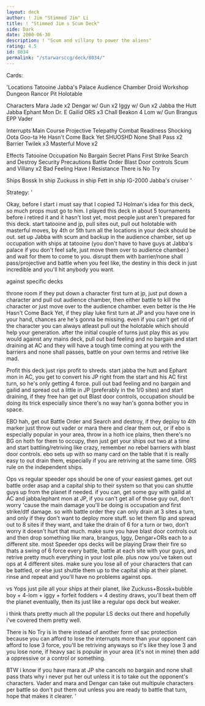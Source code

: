 ```yaml
---
layout: deck
author: ! Jim "Stimmed Jim" Li
title: ! "Stimmed Jim s Scum Deck"
side: Dark
date: 2000-06-30
description: ! "Scum and villany to power the aliens"
rating: 4.5
id: 8034
permalink: "/starwarsccg/deck/8034/"
---
```

Cards: 

'Locations
Tatooine
Jabba's Palace
Audience Chamber
Droid Workshop
Dungeon
Rancor Pit
Holotable

Characters
Mara Jade x2
Dengar w/ Gun x2
Iggy w/ Gun x2
Jabba the Hutt
Jabba
Ephant Mon
Dr. E
Gailid
ORS x3
Chall Beakon
4 Lom w/ Gun
Brangus
EPP Vader

Interrupts
Main Course
Projective Telepathy
Combat Readiness
Shocking
Oota Goo-ta
He Hasn't Come Back Yet
SHUOSHD
None Shall Pass x2
Barrier
Twilek x3
Masterful Move x2

Effects
Tatooine Occupation
No Bargain
Secret Plans
First Strike
Search and Destroy
Security Precautions
Battle Order
Blast Door controls
Scum and Villany x2
Bad Feeling Have I
Resistance
There is No Try

Ships
Bossk In ship
Zuckuss in ship
Fett in ship
IG-2000
Jabba's cruiser
'

Strategy: '

Okay, before I start i must say that I copied TJ Holman's idea for this deck, so much props must go to him.  I played this deck in about 5 tournaments before i retired it and it hasn't lost yet, most people just aren't prepared for this deck.  start tatooine and jp, pull sites out, pull out holotable with masterful moves, by 4th or 5th turn all the locations in your deck should be out.  set up Jabba with scum and backup in the audience chamber, set up occupation with ships at tatooine (you don't have to have guys at Jabba's palace if you don't feel safe, just move them over to audience chamber.) and wait for them to come to you.	disrupt them with barrier/none shall pass/projective and battle when you feel like, the destiny in this deck in just incredible and you'll hit anybody you want.

against specific decks

throne room
if they put down a character first turn at jp, just put down a character and pull out audience chamber, then either battle to kill the character or just move over to the audience chamber.  even better is the He Hasn't Come Back Yet, if they play luke first turn at JP and you have one in your hand, chances are he's gonna be missing.  even if you can't get rid of the character you can always atleast pull out the holotable which should help your generation.  after the initial couple of turns just play this as you would against any mains deck, pull out bad feeling and no bargain and start draining at AC and they will have a tough time coming at you with the barriers and none shall passes, battle on your own terms and retrive like mad.

Profit
this deck just rips profit to shreds.  start jabba the hutt and Ephant mon in AC, you get to convert his JP right from the start and his AC first turn, so he's only getting 4 force.	pull out bad feeling and no bargain and gailid and spread out a little in JP (preferably in the 1/0 sites) and start draining, if they free han get out Blast door controls, occupation should be doing its trick especially since there's no way han's gonna bother you in space.

EBO
hah, get out Battle Order and Search and destroy, if they deploy to 4th marker just throw out vader or mara there and clear them out, or if ebo is especially popular in your area, throw in a hoth ice plains, then there's no BG on hoth for them to occupy, then just get your ships out two at a time and start battling/retriving like crazy, remember no rebel barriers with blast door controls.  ebo sets up with so many card on the table that it is really easy to out drain them, especially if you are retriving at the same time.  ORS rule on the independent ships.

Ops
vs regular speeder ops should be one of your easiest games.  get out battle order asap and a capital ship to their system so that you can shuttle guys up from the planet if needed.  if you can, get some guy with gailid at AC and jabba/ephant mon at JP, if you can't get all of those guy out, don't worry 'cause the main damage you'll be doing is occupation and first strike/dtf damage.  so with battle order they can only drain at 3 sites a turn, and only if they don't want to deploy more stuff.  so let them flip and spread out to 8 sites if they want, and take the drain of 6 for a turn or two, don't worry it doesn't hurt that much.  make sure you have blast door controls out and then drop something like mara, brangus, Iggy, Dengar+ORs each to a different site.	most Speeder ops decks will be playing Draw their fire so thats a swing of 6 force every battle, battle at each site with your guys, and retrive pretty much everything in your lost pile.  plus now you've taken out ops at 4 different sites.  make sure you lose all of your characters that can be battled, or else just shuttle them up to the capital ship at their planet.  rinse and repeat and you'll have no problems against ops.

vs Yops just pile all your ships at their planet, like Zuckuss+Bossk+bubble boy + 4-lom + iggy + forfeit fodders = 4 destiny draws, you'll beat them off the planet eventually, then its just like a regular ops deck but weaker.

i think thats pretty much all the popular LS decks out there and hopefully i've covered them pretty well.

There is No Try is in there instead of another form of sac protection because you can afford to lose the interrupts more than your opponent can afford to lose 3 force, you'll be retriving anyways so it's like they lose 3 and you lose none, if heavy sac is popular in your area (it's not in mine) then add a oppressive or a control or something.

BTW i know if you have mara at JP she cancels no bargain and none shall pass thats why i never put her out unless it is to take out the opponent's characters.  Vader and mara and Dengar can take out multipule characters per battle so don't put them out unless you are ready to battle that turn, hope that makes it clearer. '
